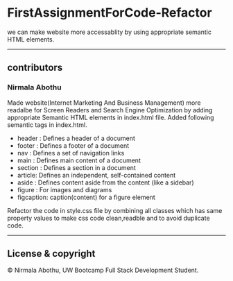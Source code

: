 # FirstAssignmentForCode-Refactor

we can make website more accessablity by using appropriate semantic HTML elements.

---

## contributors

### Nirmala Abothu

Made website(Internet Marketing And Business Management) more readalbe for Screen Readers
and Search Engine Optimization by adding appropriate Semantic HTML elements in index.html file.
Added following semantic tags in index.html.

- header : Defines a header of a document
- footer : Defines a footer of a document
- nav : Defines a set of navigation links
- main : Defines main content of a document
- section : Defines a section in a document
- article: Defines an independent, self-contained content
- aside : Defines content aside from the content (like a sidebar)
- figure : For images and diagrams
- figcaption: caption(content) for a figure element

Refactor the code in style.css file by combining all classes which has same property values to make css code clean,readble and to avoid duplicate code.

---

## License & copyright

© Nirmala Abothu, UW Bootcamp Full Stack Development Student.
